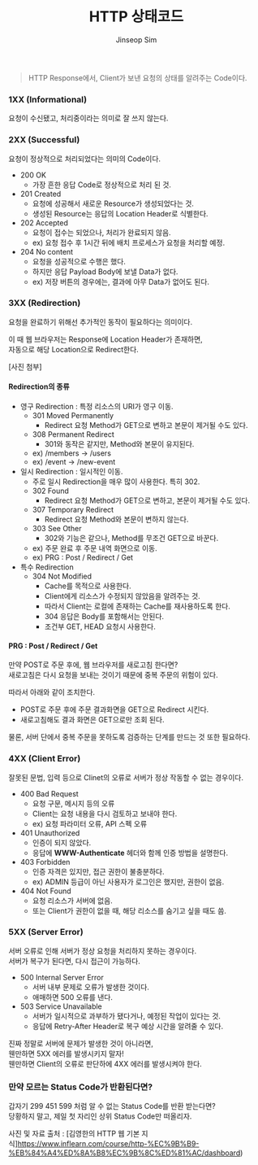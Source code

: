 ﻿---
layout: post
title: "HTTP 상태코드"
categories: Springboot
tags: [java]
author:
  - Jinseop Sim
---

> HTTP Response에서, Client가 보낸 요청의 상태를 알려주는 Code이다.  

### 1XX (Informational)
요청이 수신됐고, 처리중이라는 의미로 잘 쓰지 않는다.

### 2XX (Successful)
요청이 정상적으로 처리되었다는 의미의 Code이다.  

- 200 OK
  - 가장 흔한 응답 Code로 정상적으로 처리 된 것.
- 201 Created
  - 요청에 성공해서 새로운 Resource가 생성되었다는 것.
  - 생성된 Resource는 응답의 Location Header로 식별한다.
- 202 Accepted
  - 요청이 접수는 되었으나, 처리가 완료되지 않음.
  - ex) 요청 접수 후 1시간 뒤에 배치 프로세스가 요청을 처리할 예정.
- 204 No content
  - 요청을 성공적으로 수행은 했다.
  - 하지만 응답 Payload Body에 보낼 Data가 없다.
  - ex) 저장 버튼의 경우에는, 결과에 아무 Data가 없어도 된다.

### 3XX (Redirection)
요청을 완료하기 위해선 추가적인 동작이 필요하다는 의미이다.  

이 때 웹 브라우저는 Response에 Location Header가 존재하면,  
자동으로 해당 Location으로 Redirect한다.  

[사진 첨부]

#### Redirection의 종류
- 영구 Redirection : 특정 리소스의 URI가 영구 이동.
  - 301 Moved Permanently
    - Redirect 요청 Method가 GET으로 변하고 본문이 제거될 수도 있다.
  - 308 Permanent Redirect
    - 301와 동작은 같지만, Method와 본문이 유지된다.
  - ex) /members -> /users
  - ex) /event -> /new-event
- 일시 Redirection : 일시적인 이동.
  - 주로 일시 Redirection을 매우 많이 사용한다. 특히 302.
  - 302 Found
    - Redirect 요청 Method가 GET으로 변하고, 본문이 제거될 수도 있다.
  - 307 Temporary Redirect
    - Redirect 요청 Method와 본문이 변하지 않는다.
  - 303 See Other
    - 302와 기능은 같으나, Method를 무조건 GET으로 바꾼다.
  - ex) 주문 완료 후 주문 내역 화면으로 이동.
  - ex) PRG : Post / Redirect / Get
- 특수 Redirection
  - 304 Not Modified
    - Cache를 목적으로 사용한다.
    - Client에게 리소스가 수정되지 않았음을 알려주는 것.
    - 따라서 Client는 로컬에 존재하는 Cache를 재사용하도록 한다.
    - 304 응답은 Body를 포함해서는 안된다.
    - 조건부 GET, HEAD 요청시 사용한다.

#### PRG : Post / Redirect / Get
만약 POST로 주문 후에, 웹 브라우저를 새로고침 한다면?  
새로고침은 다시 요청을 보내는 것이기 때문에 중복 주문의 위험이 있다.  

따라서 아래와 같이 조치한다.  
- POST로 주문 후에 주문 결과화면을 GET으로 Redirect 시킨다.
- 새로고침해도 결과 화면은 GET으로만 조회 된다.

물론, 서버 단에서 중복 주문을 못하도록 검증하는 단계를 만드는 것 또한 필요하다.  

### 4XX (Client Error)
잘못된 문법, 입력 등으로 Clinet의 오류로 서버가 정상 작동할 수 없는 경우이다.  

- 400 Bad Request
  - 요청 구문, 메시지 등의 오류
  - Client는 요청 내용을 다시 검토하고 보내야 한다.
  - ex) 요청 파라미터 오류, API 스펙 오류
- 401 Unauthorized
  - 인증이 되지 않았다.
  - 응답에 __WWW-Authenticate__ 헤더와 함께 인증 방법을 설명한다.
- 403 Forbidden
  - 인증 자격은 있지만, 접근 권한이 불충분하다.
  - ex) ADMIN 등급이 아닌 사용자가 로그인은 했지만, 권한이 없음.
- 404 Not Found
  - 요청 리소스가 서버에 없음.
  - 또는 Client가 권한이 없을 때, 해당 리소스를 숨기고 싶을 때도 씀.

### 5XX (Server Error)
서버 오류로 인해 서버가 정상 요청을 처리하지 못하는 경우이다.  
서버가 복구가 된다면, 다시 접근이 가능하다.  

- 500 Internal Server Error
  - 서버 내부 문제로 오류가 발생한 것이다.
  - 애매하면 500 오류를 낸다.
- 503 Service Unavailable
  - 서버가 일시적으로 과부하가 됐다거나, 예정된 작업이 있다는 것.
  - 응답에 Retry-After Header로 복구 예상 시간을 알려줄 수 있다.

진짜 정말로 서버에 문제가 발생한 것이 아니라면,  
웬만하면 5XX 에러를 발생시키지 말자!  
웬만하면 Client의 오류로 판단하에 4XX 에러를 발생시켜야 한다.  

### 만약 모르는 Status Code가 반환된다면?
갑자기 299 451 599 처럼 알 수 없는 Status Code를 반환 받는다면?  
당황하지 말고, 제일 첫 자리인 상위 Status Code만 떠올리자.  

사진 및 자료 출처 : [김영한의 HTTP 웹 기본 지식]https://www.inflearn.com/course/http-%EC%9B%B9-%EB%84%A4%ED%8A%B8%EC%9B%8C%ED%81%AC/dashboard)

